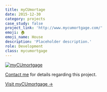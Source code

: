 ```yaml
---
title: myCUmortage
date: 2015-12-30
category: projects
case_study: false
project_link: 'http://www.mycumortgage.com/'
emoji: 🏠
emoji_name: House
description: 'Placeholder description.'
role: Development
class: mycumortgage
---
```


<a href="http://mycumortgage.com" alt="myCUmortgage.com"><img src="mycumortgage.png" alt="myCUmortgage" title="myCUmortgage Homepage" class="screenshot"></a>

<a href="mailto:hello@laurendorman.io" alt="Email me at hello@laurendorman.io">Contact me</a> for details regarding this project.

<a href="http://mycumortgage.com" alt="myCUmortgage.com" class="btn btn--default">Visit myCUmortgage &#8594;</a>
